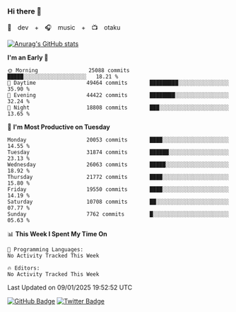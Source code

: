 ### Hi there 👋

🚀　dev　+　🎧　music　+　📺　otaku


[![Anurag's GitHub stats](https://github-readme-stats.vercel.app/api?username=koheitasaka&count_private=true&show_icons=true&theme=monokai)](https://github.com/koheitasaka/github-readme-stats)

<!--START_SECTION:waka-->
**I'm an Early 🐤** 

```text
🌞 Morning                25088 commits       █████░░░░░░░░░░░░░░░░░░░░   18.21 % 
🌆 Daytime                49464 commits       █████████░░░░░░░░░░░░░░░░   35.90 % 
🌃 Evening                44422 commits       ████████░░░░░░░░░░░░░░░░░   32.24 % 
🌙 Night                  18808 commits       ███░░░░░░░░░░░░░░░░░░░░░░   13.65 % 
```
📅 **I'm Most Productive on Tuesday** 

```text
Monday                   20053 commits       ████░░░░░░░░░░░░░░░░░░░░░   14.55 % 
Tuesday                  31874 commits       ██████░░░░░░░░░░░░░░░░░░░   23.13 % 
Wednesday                26063 commits       █████░░░░░░░░░░░░░░░░░░░░   18.92 % 
Thursday                 21772 commits       ████░░░░░░░░░░░░░░░░░░░░░   15.80 % 
Friday                   19550 commits       ████░░░░░░░░░░░░░░░░░░░░░   14.19 % 
Saturday                 10708 commits       ██░░░░░░░░░░░░░░░░░░░░░░░   07.77 % 
Sunday                   7762 commits        █░░░░░░░░░░░░░░░░░░░░░░░░   05.63 % 
```


📊 **This Week I Spent My Time On** 

```text
💬 Programming Languages: 
No Activity Tracked This Week

🔥 Editors: 
No Activity Tracked This Week
```


 Last Updated on 09/01/2025 19:52:52 UTC
<!--END_SECTION:waka-->

[![GitHub Badge](https://img.shields.io/badge/GitHub-100000?style=for-the-badge&logo=github&logoColor=white)](https://github.com/koheitasaka)
[![Twitter Badge](https://img.shields.io/badge/Twitter-1DA1F2?style=for-the-badge&logo=twitter&logoColor=white)](https://twitter.com/sleep_asleep_)
